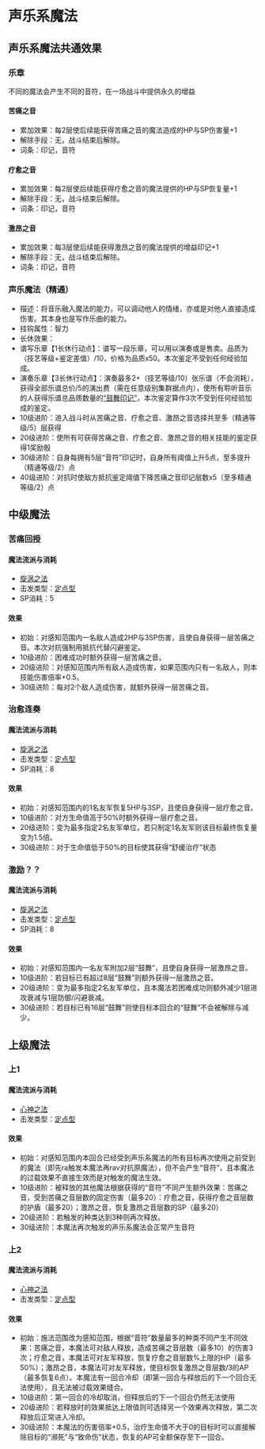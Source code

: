 # 声乐系魔法

## 声乐系魔法共通效果

### 乐章

不同的魔法会产生不同的音符，在一场战斗中提供永久的增益

#### 苦痛之音

* 累加效果：每2层使后续能获得苦痛之音的魔法造成的HP与SP伤害量+1
* 解除手段：无，战斗结束后解除。
* 词条：印记，音符

#### 疗愈之音

* 累加效果：每2层使后续能获得疗愈之音的魔法提供的HP与SP恢复量+1
* 解除手段：无，战斗结束后解除。
* 词条：印记，音符

#### 激昂之音

* 累加效果：每3层使后续能获得激昂之音的魔法提供的增益印记+1
* 解除手段：无，战斗结束后解除。
* 词条：印记，音符

### 声乐魔法（精通）

* 描述：将音乐融入魔法的能力，可以调动他人的情绪，亦或是对他人直接造成伤害。其本身也是写作乐曲的能力。
* 挂钩属性：智力
* 长休效果：
* 谱写乐章【1长休行动点】：谱写一段乐章，可以用以演奏或是售卖。品质为（技艺等级+鉴定差值）/10，价格为品质x50。本次鉴定不受到任何经验加成。
* 演奏乐章【3长休行动点】：演奏最多2+（技艺等级/10）张乐谱（不会消耗），获得全部乐谱总价/5的演出费（需在任意级别集群据点内），使所有聆听音乐的人获得乐谱总品质数量的<a href="../../status/mark/#鼓舞印记" target="_blank">“鼓舞印记”</a>，本次鉴定算作3次不受到任何经验加成的鉴定。
* 10级进阶：进入战斗时从苦痛之音、疗愈之音、激昂之音选择共至多（精通等级/5）层获得
* 20级进阶：使所有可获得苦痛之音、疗愈之音、激昂之音的相关技能的鉴定获得1奖励骰
* 30级进阶：自身每拥有5层“音符”印记时，自身所有阈值上升5点，至多提升（精通等级/2）点
* 40级进阶：对抗时使敌方抵抗鉴定阈值下降苦痛之音印记层数x5（至多精通等级/2）点

## 中级魔法

### 苦痛回授

#### 魔法流派与消耗

* <a href="/rules/V4.x rules/8·magic/#旋涡之法" target="_blank">旋涡之法</a>
* 击发类型：<a href="/rules/V4.x rules/8·magic/#魔法的击发类型" target="_blank">定点型</a>
* SP消耗：5
#### 效果

* 初始：对感知范围内一名敌人造成2HP与3SP伤害，且使自身获得一层苦痛之音。本次对抗强制用抵抗代替闪避鉴定。
* 10级进阶：困难成功时额外获得一层苦痛之音。
* 20级进阶：对感知范围内所有敌人造成伤害，如果范围内只有一名敌人，则本技能伤害倍率+0.5。
* 30级进阶：每对2个敌人造成伤害，就额外获得一层苦痛之音。

### 治愈连奏

#### 魔法流派与消耗

* <a href="/rules/V4.x rules/8·magic/#旋涡之法" target="_blank">旋涡之法</a>
* 击发类型：<a href="/rules/V4.x rules/8·magic/#魔法的击发类型" target="_blank">定点型</a>
* SP消耗：8

#### 效果

* 初始：对感知范围内的1名友军恢复5HP与3SP，且使自身获得一层疗愈之音。
* 10级进阶：对方生命值高于50%时额外获得一层疗愈之音。
* 20级进阶：变为最多指定2名友军单位，若只制定1名友军则该目标最终恢复量变为1.5倍。
* 30级进阶：对于生命值低于50%的目标使其获得“舒缓治疗”状态

### 激励？？

#### 魔法流派与消耗

* <a href="/rules/V4.x rules/8·magic/#旋涡之法" target="_blank">旋涡之法</a>
* 击发类型：<a href="/rules/V4.x rules/8·magic/#魔法的击发类型" target="_blank">定点型</a>
* SP消耗：8

#### 效果

* 初始：对感知范围内一名友军附加2层“鼓舞”，且使自身获得一层激昂之音。
* 10级进阶：若目标已有超过8层“鼓舞”则额外获得一层激昂之音。
* 20级进阶：变为最多指定2名友军单位，且本魔法若困难成功则额外减少1层进攻衰减与1层防御/闪避衰减。
* 30级进阶：若目标已有16层“鼓舞”则使目标本回合的“鼓舞”不会被解除与减少。

## 上级魔法

### 上1

#### 魔法流派与消耗

* <a href="/rules/V4.x rules/8·magic/#心神之法" target="_blank">心神之法</a>
* 击发类型：<a href="/rules/V4.x rules/8·magic/#魔法的击发类型" target="_blank">定点型</a>

#### 效果

* 初始：对感知范围内本回合已经受到声乐系魔法的所有目标再次使用之前受到的魔法（即先ra触发本魔法再rav对抗原魔法），但不会产生“音符”，且本魔法的过载效果不直接生效而是对触发的魔法生效。
* 10级进阶：被释放的其他魔法根据获得的“音符”不同产生额外效果：苦痛之音，受到苦痛之音层数的固定伤害（最多20）：疗愈之音，获得疗愈之音层数的护盾（最多20）；激昂之音，恢复激昂之音层数的SP（最多20）
* 20级进阶：若触发的种类达到3种则再次释放。
* 30级进阶：本魔法再次触发的声乐系魔法会正常产生音符

### 上2

#### 魔法流派与消耗

* <a href="/rules/V4.x rules/8·magic/#心神之法" target="_blank">心神之法</a>
* 击发类型：<a href="/rules/V4.x rules/8·magic/#魔法的击发类型" target="_blank">定点型</a>

#### 效果

* 初始：施法范围改为感知范围，根据“音符”数量最多的种类不同产生不同效果：苦痛之音，本魔法可对敌人释放，造成苦痛之音层数（最多10）的伤害3次；疗愈之音，本魔法可对友军释放，恢复疗愈之音层数%上限的HP（最多50%）；激昂之音，本魔法可对友军释放，使目标恢复激昂之音层数/3的AP（最多恢复6点）。本魔法有一回合冷却（即第一回合与释放后的下一个回合无法使用），且无法被过载效果缝合。
* 10级进阶：第一回合的冷却取消，但释放后的下一个回合仍然无法使用
* 20级进阶：若释放时的效果抵达上限值则可选择另一个效果再次释放，第二次释放后正常进入冷却。
* 30级进阶：本魔法的伤害倍率+0.5，治疗生命值不大于0的目标时可以直接解除目标的“濒死”与“致命伤”状态，恢复的AP可全额保存至下一回合。
